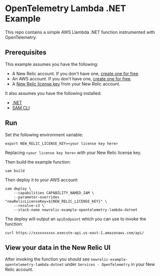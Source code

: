 # OpenTelemetry Lambda .NET Example

This repo contains a simple AWS Llambda .NET function instrumented with OpenTelemetry.

## Prerequisites

This example assumes you have the following:

* A New Relic account. If you don't have one, [create one for free](https://newrelic.com/signup).
* An AWS account. If you don't have one, [create one for free](https://aws.amazon.com/).
* A [New Relic license key](/docs/apis/intro-apis/new-relic-api-keys/#ingest-keys) from your New Relic account.

It also assumes you have the following installed:

* [.NET](https://dotnet.microsoft.com/en-us/download)
* [SAM CLI](https://docs.aws.amazon.com/serverless-application-model/latest/developerguide/serverless-sam-cli-install.html)

## Run

Set the following environment variable:

```
export NEW_RELIC_LICENSE_KEY=<your license key here>
```

Replacing `<your license key here>` with your New Relic license key.

Then build the example function:

```
sam build
```

Then deploy it to your AWS account:

```
sam deploy \
    --capabilities CAPABILITY_NAMED_IAM \
    --parameter-overrides "newRelicLicenseKey=${NEW_RELIC_LICENSE_KEY}" \
    --resolve-s3 \
    --stack-name newrelic-example-opentelemetry-lambda-dotnet
```

The deploy will output an `apiEndpoint` which you can use to invoke the function:

```
curl https://xxxxxxxxxx.execute-api.us-east-1.amazonaws.com/api/
```

## View your data in the New Relic UI

After invoking the function you should see `newrelic-example-opentelemetry-lambda-dotnet` under `Services - OpenTelemetry` in your New Relic account.
